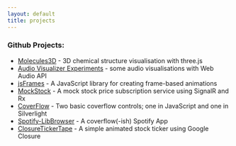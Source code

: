 ```yaml
---
layout: default
title: projects
---
```

### Github Projects:
* [Molecules3D](http://molecules3d.apphb.com/) - 3D chemical structure visualisation with three.js
* [Audio Visualizer Experiments](http://ianreah.com/audio-visualizer-experiments/) - some audio visualisations with Web Audio API
* [jsFrames](http://ianreah.github.com/jsFrames/) - A JavaScript library for creating frame-based animations
* [MockStock](http://mockstock.apphb.com/) - A mock stock price subscription service using SignalR and Rx
* [CoverFlow](http://ianreah.github.com/CoverFlow/) - Two basic coverflow controls; one in JavaScript and one in Silverlight
* [Spotify-LibBrowser](http://ianreah.github.com/Spotify-LibBrowser/) - A coverflow(-ish) Spotify App
* [ClosureTickerTape](http://ianreah.github.com/ClosureTickerTape/) - A simple animated stock ticker using Google Closure
